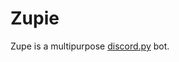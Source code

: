 # Zupie
Zupe is a multipurpose [discord.py](https://github.com/Rapptz/discord.py) bot.

<!-- [![Anurag's GitHub stats](https://github-readme-stats.vercel.app/api?username=SnowyJaguar1034)](https://github.com/anuraghazra/github-readme-stats) -->

